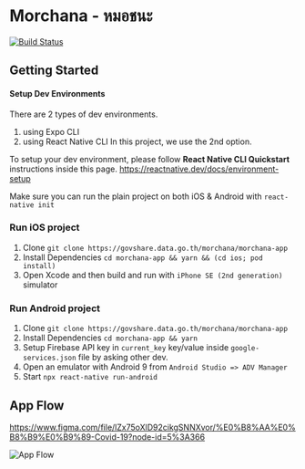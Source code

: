 # Morchana - หมอชนะ

[![Build Status](https://build.appcenter.ms/v0.1/apps/f8d0296f-daf0-4e4f-a167-c3aaf2fbf195/branches/staging/badge)](https://appcenter.ms/orgs/ThaiAlert.id/apps/ThaiAlert-Staging/build/branches/staging)

## Getting Started

#### Setup Dev Environments

There are 2 types of dev environments.

1. using Expo CLI
2. using React Native CLI In this project, we use the 2nd option.

To setup your dev environment, please follow **React Native CLI Quickstart**
instructions inside this page. https://reactnative.dev/docs/environment-setup

Make sure you can run the plain project on both iOS & Android with
`react-native init`

### Run iOS project

1. Clone `git clone https://govshare.data.go.th/morchana/morchana-app`
2. Install Dependencies `cd morchana-app && yarn && (cd ios; pod install)`
3. Open Xcode and then build and run with `iPhone SE (2nd generation)` simulator

### Run Android project

1. Clone `git clone https://govshare.data.go.th/morchana/morchana-app`
2. Install Dependencies `cd morchana-app && yarn`
3. Setup Firebase API key in `current_key` key/value inside
   `google-services.json` file by asking other dev.
4. Open an emulator with Android 9 from `Android Studio => ADV Manager`
5. Start `npx react-native run-android`

## App Flow

https://www.figma.com/file/lZx75oXlD92cikgSNNXvor/%E0%B8%AA%E0%B8%B9%E0%B9%89-Covid-19?node-id=5%3A366

![App Flow](screenshot.jpg 'AppFlow')
